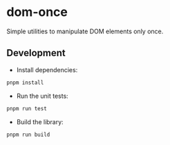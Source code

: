 # dom-once

Simple utilities to manipulate DOM elements only once.

## Development

- Install dependencies:

```bash
pnpm install
```

- Run the unit tests:

```bash
pnpm run test
```

- Build the library:

```bash
pnpm run build
```
